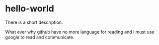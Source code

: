 # hello-world
There is a short description.

What ever why github have no more language for reading and i must use google to read and communicate.
